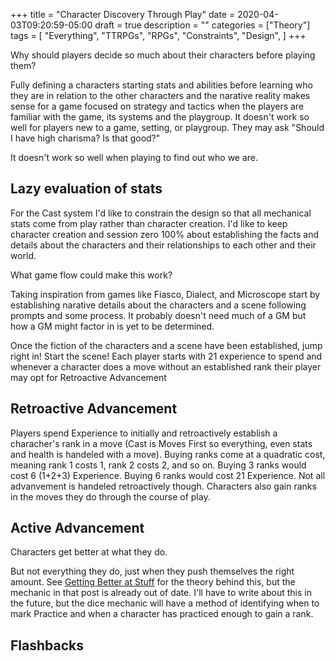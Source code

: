 +++
title = "Character Discovery Through Play"
date = 2020-04-03T09:20:59-05:00
draft = true
description = ""
categories = ["Theory"]
tags = [
  "Everything",
  "TTRPGs",
  "RPGs",
  "Constraints",
  "Design",
]
+++

Why should players decide so much about their characters before
playing them?

Fully defining a characters starting stats and abilities before
learning who they are in relation to the other characters and the
narative reality makes sense for a game focused on strategy and
tactics when the players are familiar with the game, its systems and
the playgroup. It doesn't work so well for players new to a game,
setting, or playgroup. They may ask "Should I have high charisma? Is
that good?"

It doesn't work so well when playing to find out who we are.

<!--more-->

## Lazy evaluation of stats

For the Cast system I'd like to constrain the design so that all
mechanical stats come from play rather than character creation. I'd
like to keep character creation and session zero 100% about
establishing the facts and details about the characters and their
relationships to each other and their world.

What game flow could make this work?

Taking inspiration from games like Fiasco, Dialect, and Microscope
start by establishing narative details about the characters and a
scene following prompts and some process. It probably doesn't need
much of a GM but how a GM might factor in is yet to be determined.

Once the fiction of the characters and a scene have been established,
jump right in! Start the scene! Each player starts with 21 experience
to spend and whenever a character does a move without an established
rank their player may opt for Retroactive Advancement

## Retroactive Advancement

Players spend Experience to initially and retroactively establish a
characher's rank in a move (Cast is Moves First so everything, even
stats and health is handeled with a move). Buying ranks come at a
quadratic cost, meaning rank 1 costs 1, rank 2 costs 2, and so
on. Buying 3 ranks would cost 6 (1+2+3) Experience. Buying 6 ranks
would cost 21 Experience. Not all advanvement is handeled
retroactively though. Characters also gain ranks in the moves they do
through the course of play.

## Active Advancement

Characters get better at what they do.

But not everything they do, just when they push themselves the right
amount. See [Getting Better at Stuff](/posts/getting-better-at-stuff/)
for the theory behind this, but the mechanic in that post is already
out of date. I'll have to write about this in the future, but the dice
mechanic will have a method of identifying when to mark Practice and
when a character has practiced enough to gain a rank.

## Flashbacks